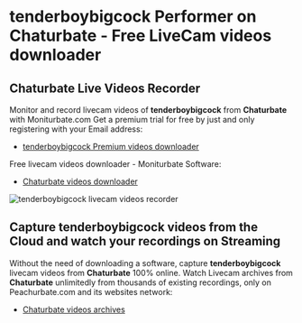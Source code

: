 # tenderboybigcock Performer on Chaturbate - Free LiveCam videos downloader

## Chaturbate Live Videos Recorder

Monitor and record livecam videos of **tenderboybigcock** from **Chaturbate** with Moniturbate.com
Get a premium trial for free by just and only registering with your Email address:
* [tenderboybigcock Premium videos downloader](https://moniturbate.com/request-demo-licence-key.html)

Free livecam videos downloader - Moniturbate Software:
* [Chaturbate videos downloader](https://moniturbate.com/moniturbate-download-software.html)

![tenderboybigcock livecam videos recorder](https://peachurnet.com/templates/moniturbate-software.png)


## Capture tenderboybigcock videos from the Cloud and watch your recordings on Streaming

Without the need of downloading a software, capture **tenderboybigcock** livecam videos from **Chaturbate** 100% online.
Watch Livecam archives from **Chaturbate** unlimitedly from thousands of existing recordings, only on Peachurbate.com and its websites network:
* [Chaturbate videos archives](https://peachurnet.com/)